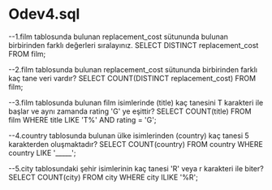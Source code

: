 # Odev4.sql

--1.film tablosunda bulunan replacement_cost sütununda bulunan birbirinden farklı değerleri sıralayınız.
SELECT DISTINCT replacement_cost FROM film;

--2.film tablosunda bulunan replacement_cost sütununda birbirinden farklı kaç tane veri vardır?
SELECT COUNT(DISTINCT replacement_cost) FROM film;

--3.film tablosunda bulunan film isimlerinde (title) kaç tanesini T karakteri ile başlar ve aynı zamanda rating 'G' ye eşittir?
SELECT COUNT(title) FROM film
WHERE title LIKE 'T%' AND rating = 'G';

--4.country tablosunda bulunan ülke isimlerinden (country) kaç tanesi 5 karakterden oluşmaktadır?
SELECT COUNT(country) FROM country
WHERE country LIKE '_____';

--5.city tablosundaki şehir isimlerinin kaç tanesi 'R' veya r karakteri ile biter?
SELECT COUNT(city) FROM city
WHERE city ILIKE '%R';

